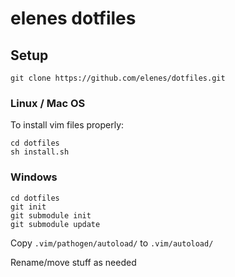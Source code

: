 elenes dotfiles
===============

Setup
-----

	git clone https://github.com/elenes/dotfiles.git

### Linux / Mac OS

To install vim files properly:

	cd dotfiles
	sh install.sh

### Windows

	cd dotfiles
	git init
	git submodule init
	git submodule update
	
Copy `.vim/pathogen/autoload/`
to   `.vim/autoload/`

Rename/move stuff as needed
